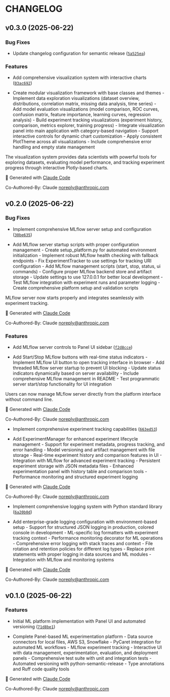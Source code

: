 # CHANGELOG


## v0.3.0 (2025-06-22)

### Bug Fixes

- Update changelog configuration for semantic release
  ([`5a525ea`](https://github.com/sgjholt/magik_merlin_ml_platform/commit/5a525ea8e25002dc330feacc4d6de4fbbc9e5037))

### Features

- Add comprehensive visualization system with interactive charts
  ([`03ac692`](https://github.com/sgjholt/magik_merlin_ml_platform/commit/03ac6921602a0ce264965955ca5c4a5a66d3c5f7))

- Create modular visualization framework with base classes and themes - Implement data exploration
  visualizations (dataset overview, distributions, correlation matrix, missing data analysis, time
  series) - Add model evaluation visualizations (model comparison, ROC curves, confusion matrix,
  feature importance, learning curves, regression analysis) - Build experiment tracking
  visualizations (experiment history, comparison, metrics explorer, training progress) - Integrate
  visualization panel into main application with category-based navigation - Support interactive
  controls for dynamic chart customization - Apply consistent PlotTheme across all visualizations -
  Include comprehensive error handling and empty state management

The visualization system provides data scientists with powerful tools for exploring datasets,
  evaluating model performance, and tracking experiment progress through interactive Plotly-based
  charts.

🤖 Generated with [Claude Code](https://claude.ai/code)

Co-Authored-By: Claude <noreply@anthropic.com>


## v0.2.0 (2025-06-22)

### Bug Fixes

- Implement comprehensive MLflow server setup and configuration
  ([`30be635`](https://github.com/sgjholt/magik_merlin_ml_platform/commit/30be6352dc417f048acc323f0fb89ce579dc424c))

- Add MLflow server startup scripts with proper configuration management - Create setup_platform.py
  for automated environment initialization - Implement robust MLflow health checking with fallback
  endpoints - Fix ExperimentTracker to use settings for tracking URI configuration - Add MLflow
  management scripts (start, stop, status, ui commands) - Configure proper MLflow backend store and
  artifact storage - Update settings to use 127.0.0.1 for better local development - Test MLflow
  integration with experiment runs and parameter logging - Create comprehensive platform setup and
  validation scripts

MLflow server now starts properly and integrates seamlessly with experiment tracking.

🤖 Generated with [Claude Code](https://claude.ai/code)

Co-Authored-By: Claude <noreply@anthropic.com>

### Features

- Add MLflow server controls to Panel UI sidebar
  ([`f2d8cce`](https://github.com/sgjholt/magik_merlin_ml_platform/commit/f2d8cce80b1c1c3bae86a6065637a841d1e7dea3))

- Add Start/Stop MLflow buttons with real-time status indicators - Implement MLflow UI button to
  open tracking interface in browser - Add threaded MLflow server startup to prevent UI blocking -
  Update status indicators dynamically based on server availability - Include comprehensive MLflow
  management in README - Test programmatic server start/stop functionality for UI integration

Users can now manage MLflow server directly from the platform interface without command line.

🤖 Generated with [Claude Code](https://claude.ai/code)

Co-Authored-By: Claude <noreply@anthropic.com>

- Implement comprehensive experiment tracking capabilities
  ([`663ed53`](https://github.com/sgjholt/magik_merlin_ml_platform/commit/663ed53267f2b5ef0354eb63587a970306e03c2c))

- Add ExperimentManager for enhanced experiment lifecycle management - Support for experiment
  metadata, progress tracking, and error handling - Model versioning and artifact management with
  file storage - Real-time experiment history and comparison features in UI - Integration with
  MLflow for advanced experiment tracking - Persistent experiment storage with JSON metadata files -
  Enhanced experimentation panel with history table and comparison tools - Performance monitoring
  and structured experiment logging

🤖 Generated with [Claude Code](https://claude.ai/code)

Co-Authored-By: Claude <noreply@anthropic.com>

- Implement comprehensive logging system with Python standard library
  ([`6a20b0d`](https://github.com/sgjholt/magik_merlin_ml_platform/commit/6a20b0d635c4b4ca5e9252806636dc8528bbe7cd))

- Add enterprise-grade logging configuration with environment-based setup - Support for structured
  JSON logging in production, colored console in development - ML-specific log formatters with
  experiment tracking context - Performance monitoring decorator for ML operations - Comprehensive
  error logging with stack traces and context - File rotation and retention policies for different
  log types - Replace print statements with proper logging in data sources and ML modules -
  Integration with MLflow and monitoring systems

🤖 Generated with [Claude Code](https://claude.ai/code)

Co-Authored-By: Claude <noreply@anthropic.com>


## v0.1.0 (2025-06-22)

### Features

- Initial ML platform implementation with Panel UI and automated versioning
  ([`71d8be1`](https://github.com/sgjholt/magik_merlin_ml_platform/commit/71d8be132365dbf57526a09eba9c2f70f2f325ca))

- Complete Panel-based ML experimentation platform - Data source connectors for local files, AWS S3,
  Snowflake - PyCaret integration for automated ML workflows - MLflow experiment tracking -
  Interactive UI with data management, experimentation, evaluation, and deployment panels -
  Comprehensive test suite with unit and integration tests - Automated versioning with
  python-semantic-release - Type annotations and Ruff code quality tools

🤖 Generated with [Claude Code](https://claude.ai/code)

Co-Authored-By: Claude <noreply@anthropic.com>
